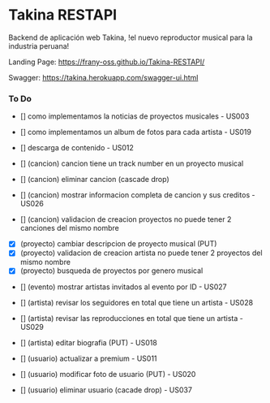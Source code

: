 # Takina RESTAPI
Backend de aplicación web Takina, !el nuevo reproductor musical para la industria peruana!

Landing Page: https://frany-oss.github.io/Takina-RESTAPI/

Swagger: https://takina.herokuapp.com/swagger-ui.html


### To Do

- [] como implementamos la noticias de proyectos musicales - US003
- [] como implementamos un album de fotos para cada artista - US019
- [] descarga de contenido - US012

- [] (cancion) cancion tiene un track number en un proyecto musical
- [] (cancion) eliminar cancion (cascade drop)
- [] (cancion) mostrar informacion completa de cancion y sus creditos - US026
- [] (cancion) validacion de creacion proyectos no puede tener 2 canciones del mismo nombre

- [X] (proyecto) cambiar descripcion de proyecto musical (PUT)
- [X] (proyecto) validacion de creacion artista no puede tener 2 proyectos del mismo nombre
- [X] (proyecto) busqueda de proyectos por genero musical

- [] (evento) mostrar artistas invitados al evento por ID - US027

- [] (artista) revisar los seguidores en total que tiene un artista - US028
- [] (artista) revisar las reproducciones en total que tiene un artista - US029
- [] (artista) editar biografia (PUT) - US018

- [] (usuario) actualizar a premium - US011
- [] (usuario) modificar foto de usuario (PUT) - US020
- [] (usuario) eliminar usuario (cacade drop) - US037
